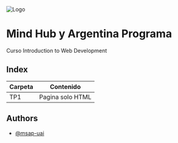 ![Logo](https://mindhubweb.com/android-chrome-192x192.png)

# Mind Hub y Argentina Programa

Curso Introduction to Web Development 




## Index

| Carpeta             | Contenido                                                                |
| ----------------- | ------------------------------------------------------------------ |
| TP1           | Pagina solo HTML |

## Authors

- [@msap-uai](https://github.com/msap-uai)
